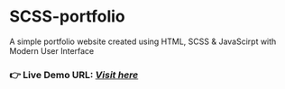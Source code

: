# SCSS-portfolio
A simple portfolio website created using HTML, SCSS & JavaScirpt with Modern User Interface
### **👉 Live Demo URL:** <a href="https://scss-portfolio-pro.netlify.app/">***Visit here***</a>
